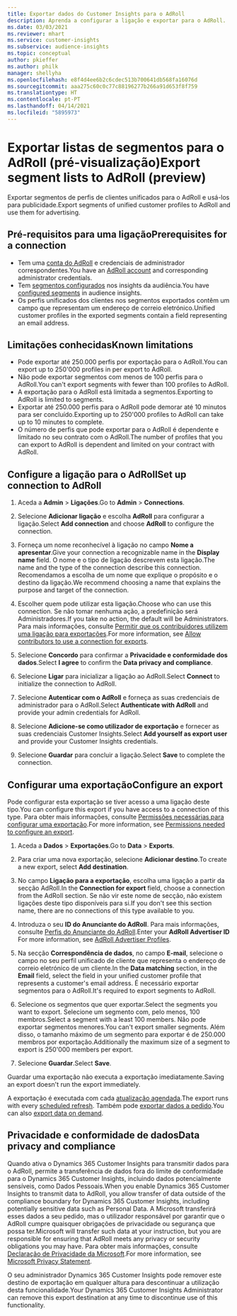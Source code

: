```yaml
---
title: Exportar dados do Customer Insights para o AdRoll
description: Aprenda a configurar a ligação e exportar para o AdRoll.
ms.date: 03/03/2021
ms.reviewer: mhart
ms.service: customer-insights
ms.subservice: audience-insights
ms.topic: conceptual
author: pkieffer
ms.author: philk
manager: shellyha
ms.openlocfilehash: e8f4d4ee6b2c6cdec513b700641db568fa16076d
ms.sourcegitcommit: aaa275c60c0c77c88196277b266a91d653f8f759
ms.translationtype: HT
ms.contentlocale: pt-PT
ms.lasthandoff: 04/14/2021
ms.locfileid: "5895973"
---
```

# <a name="export-segment-lists-to-adroll-preview"></a><span data-ttu-id="b838b-103">Exportar listas de segmentos para o AdRoll (pré-visualização)</span><span class="sxs-lookup"><span data-stu-id="b838b-103">Export segment lists to AdRoll (preview)</span></span>

<span data-ttu-id="b838b-104">Exportar segmentos de perfis de clientes unificados para o AdRoll e usá-los para publicidade.</span><span class="sxs-lookup"><span data-stu-id="b838b-104">Export segments of unified customer profiles to AdRoll and use them for advertising.</span></span> 

## <a name="prerequisites-for-a-connection"></a><span data-ttu-id="b838b-105">Pré-requisitos para uma ligação</span><span class="sxs-lookup"><span data-stu-id="b838b-105">Prerequisites for a connection</span></span>

-   <span data-ttu-id="b838b-106">Tem uma [conta do AdRoll](https://www.adroll.com/) e credenciais de administrador correspondentes.</span><span class="sxs-lookup"><span data-stu-id="b838b-106">You have an [AdRoll account](https://www.adroll.com/) and corresponding administrator credentials.</span></span>
-   <span data-ttu-id="b838b-107">Tem [segmentos configurados](segments.md) nos insights da audiência.</span><span class="sxs-lookup"><span data-stu-id="b838b-107">You have [configured segments](segments.md) in audience insights.</span></span>
-   <span data-ttu-id="b838b-108">Os perfis unificados dos clientes nos segmentos exportados contêm um campo que representam um endereço de correio eletrónico.</span><span class="sxs-lookup"><span data-stu-id="b838b-108">Unified customer profiles in the exported segments contain a field representing an email address.</span></span>

## <a name="known-limitations"></a><span data-ttu-id="b838b-109">Limitações conhecidas</span><span class="sxs-lookup"><span data-stu-id="b838b-109">Known limitations</span></span>

- <span data-ttu-id="b838b-110">Pode exportar até 250.000 perfis por exportação para o AdRoll.</span><span class="sxs-lookup"><span data-stu-id="b838b-110">You can export up to 250'000 profiles in per export to AdRoll.</span></span>
- <span data-ttu-id="b838b-111">Não pode exportar segmentos com menos de 100 perfis para o AdRoll.</span><span class="sxs-lookup"><span data-stu-id="b838b-111">You can't export segments with fewer than 100 profiles to AdRoll.</span></span> 
- <span data-ttu-id="b838b-112">A exportação para o AdRoll está limitada a segmentos.</span><span class="sxs-lookup"><span data-stu-id="b838b-112">Exporting to AdRoll is limited to segments.</span></span>
- <span data-ttu-id="b838b-113">Exportar até 250.000 perfis para o AdRoll pode demorar até 10 minutos para ser concluído.</span><span class="sxs-lookup"><span data-stu-id="b838b-113">Exporting up to 250'000 profiles to AdRoll can take up to 10 minutes to complete.</span></span> 
- <span data-ttu-id="b838b-114">O número de perfis que pode exportar para o AdRoll é dependente e limitado no seu contrato com o AdRoll.</span><span class="sxs-lookup"><span data-stu-id="b838b-114">The number of profiles that you can export to AdRoll is dependent and limited on your contract with AdRoll.</span></span>

## <a name="set-up-connection-to-adroll"></a><span data-ttu-id="b838b-115">Configure a ligação para o AdRoll</span><span class="sxs-lookup"><span data-stu-id="b838b-115">Set up connection to AdRoll</span></span>

1. <span data-ttu-id="b838b-116">Aceda a **Admin** > **Ligações**.</span><span class="sxs-lookup"><span data-stu-id="b838b-116">Go to **Admin** > **Connections**.</span></span>

1. <span data-ttu-id="b838b-117">Selecione **Adicionar ligação** e escolha **AdRoll** para configurar a ligação.</span><span class="sxs-lookup"><span data-stu-id="b838b-117">Select **Add connection** and choose **AdRoll** to configure the connection.</span></span>

1. <span data-ttu-id="b838b-118">Forneça um nome reconhecível à ligação no campo **Nome a apresentar**.</span><span class="sxs-lookup"><span data-stu-id="b838b-118">Give your connection a recognizable name in the **Display name** field.</span></span> <span data-ttu-id="b838b-119">O nome e o tipo de ligação descrevem esta ligação.</span><span class="sxs-lookup"><span data-stu-id="b838b-119">The name and the type of the connection describe this connection.</span></span> <span data-ttu-id="b838b-120">Recomendamos a escolha de um nome que explique o propósito e o destino da ligação.</span><span class="sxs-lookup"><span data-stu-id="b838b-120">We recommend choosing a name that explains the purpose and target of the connection.</span></span>

1. <span data-ttu-id="b838b-121">Escolher quem pode utilizar esta ligação.</span><span class="sxs-lookup"><span data-stu-id="b838b-121">Choose who can use this connection.</span></span> <span data-ttu-id="b838b-122">Se não tomar nenhuma ação, a predefinição será Administradores.</span><span class="sxs-lookup"><span data-stu-id="b838b-122">If you take no action, the default will be Administrators.</span></span> <span data-ttu-id="b838b-123">Para mais informações, consulte [Permitir que os contribuidores utilizem uma ligação para exportações](connections.md#allow-contributors-to-use-a-connection-for-exports).</span><span class="sxs-lookup"><span data-stu-id="b838b-123">For more information, see [Allow contributors to use a connection for exports](connections.md#allow-contributors-to-use-a-connection-for-exports).</span></span>

1. <span data-ttu-id="b838b-124">Selecione **Concordo** para confirmar a **Privacidade e conformidade dos dados**.</span><span class="sxs-lookup"><span data-stu-id="b838b-124">Select **I agree** to confirm the **Data privacy and compliance**.</span></span>

1. <span data-ttu-id="b838b-125">Selecione **Ligar** para inicializar a ligação ao AdRoll.</span><span class="sxs-lookup"><span data-stu-id="b838b-125">Select **Connect** to initialize the connection to AdRoll.</span></span>

1. <span data-ttu-id="b838b-126">Selecione **Autenticar com o AdRoll** e forneça as suas credenciais de administrador para o AdRoll.</span><span class="sxs-lookup"><span data-stu-id="b838b-126">Select **Authenticate with AdRoll** and provide your admin credentials for AdRoll.</span></span> 

1. <span data-ttu-id="b838b-127">Selecione **Adicione-se como utilizador de exportação** e fornecer as suas credenciais Customer Insights.</span><span class="sxs-lookup"><span data-stu-id="b838b-127">Select **Add yourself as export user** and provide your Customer Insights credentials.</span></span>

1. <span data-ttu-id="b838b-128">Selecione **Guardar** para concluir a ligação.</span><span class="sxs-lookup"><span data-stu-id="b838b-128">Select **Save** to complete the connection.</span></span>

## <a name="configure-an-export"></a><span data-ttu-id="b838b-129">Configurar uma exportação</span><span class="sxs-lookup"><span data-stu-id="b838b-129">Configure an export</span></span>

<span data-ttu-id="b838b-130">Pode configurar esta exportação se tiver acesso a uma ligação deste tipo.</span><span class="sxs-lookup"><span data-stu-id="b838b-130">You can configure this export if you have access to a connection of this type.</span></span> <span data-ttu-id="b838b-131">Para obter mais informações, consulte [Permissões necessárias para configurar uma exportação](export-destinations.md#set-up-a-new-export).</span><span class="sxs-lookup"><span data-stu-id="b838b-131">For more information, see [Permissions needed to configure an export](export-destinations.md#set-up-a-new-export).</span></span>

1. <span data-ttu-id="b838b-132">Aceda a **Dados** > **Exportações**.</span><span class="sxs-lookup"><span data-stu-id="b838b-132">Go to **Data** > **Exports**.</span></span>

1. <span data-ttu-id="b838b-133">Para criar uma nova exportação, selecione **Adicionar destino**.</span><span class="sxs-lookup"><span data-stu-id="b838b-133">To create a new export, select **Add destination**.</span></span>

1. <span data-ttu-id="b838b-134">No campo **Ligação para a exportação**, escolha uma ligação a partir da secção AdRoll.</span><span class="sxs-lookup"><span data-stu-id="b838b-134">In the **Connection for export** field, choose a connection from the AdRoll section.</span></span> <span data-ttu-id="b838b-135">Se não vir este nome de secção, não existem ligações deste tipo disponíveis para si.</span><span class="sxs-lookup"><span data-stu-id="b838b-135">If you don't see this section name, there are no connections of this type available to you.</span></span>

1. <span data-ttu-id="b838b-136">Introduza o seu **ID do Anunciante do AdRoll**. Para mais informações, consulte [Perfis do Anunciante do AdRoll](https://help.adroll.com/hc/articles/212011838-Advertiser-Profiles).</span><span class="sxs-lookup"><span data-stu-id="b838b-136">Enter your **AdRoll Advertiser ID** For more information, see [AdRoll Advertiser Profiles](https://help.adroll.com/hc/articles/212011838-Advertiser-Profiles).</span></span>

3. <span data-ttu-id="b838b-137">Na secção **Correspondência de dados**, no campo **E-mail**, selecione o campo no seu perfil unificado de cliente que representa o endereço de correio eletrónico de um cliente.</span><span class="sxs-lookup"><span data-stu-id="b838b-137">In the **Data matching** section, in the **Email** field, select the field in your unified customer profile that represents a customer's email address.</span></span> <span data-ttu-id="b838b-138">É necessário exportar segmentos para o AdRoll.</span><span class="sxs-lookup"><span data-stu-id="b838b-138">It's required to export segments to AdRoll.</span></span>

1. <span data-ttu-id="b838b-139">Selecione os segmentos que quer exportar.</span><span class="sxs-lookup"><span data-stu-id="b838b-139">Select the segments you want to export.</span></span> <span data-ttu-id="b838b-140">Selecione um segmento com, pelo menos, 100 membros.</span><span class="sxs-lookup"><span data-stu-id="b838b-140">Select a segment with a least 100 members.</span></span> <span data-ttu-id="b838b-141">Não pode exportar segmentos menores.</span><span class="sxs-lookup"><span data-stu-id="b838b-141">You can't export smaller segments.</span></span> <span data-ttu-id="b838b-142">Além disso, o tamanho máximo de um segmento para exportar é de 250.000 membros por exportação.</span><span class="sxs-lookup"><span data-stu-id="b838b-142">Additionally the maximum size of a segment to export is 250'000 members per export.</span></span> 

1. <span data-ttu-id="b838b-143">Selecione **Guardar**.</span><span class="sxs-lookup"><span data-stu-id="b838b-143">Select **Save**.</span></span>

<span data-ttu-id="b838b-144">Guardar uma exportação não executa a exportação imediatamente.</span><span class="sxs-lookup"><span data-stu-id="b838b-144">Saving an export doesn't run the export immediately.</span></span>

<span data-ttu-id="b838b-145">A exportação é executada com cada [atualização agendada](system.md#schedule-tab).</span><span class="sxs-lookup"><span data-stu-id="b838b-145">The export runs with every [scheduled refresh](system.md#schedule-tab).</span></span> <span data-ttu-id="b838b-146">Também pode [exportar dados a pedido](export-destinations.md#run-exports-on-demand).</span><span class="sxs-lookup"><span data-stu-id="b838b-146">You can also [export data on demand](export-destinations.md#run-exports-on-demand).</span></span> 


## <a name="data-privacy-and-compliance"></a><span data-ttu-id="b838b-147">Privacidade e conformidade de dados</span><span class="sxs-lookup"><span data-stu-id="b838b-147">Data privacy and compliance</span></span>

<span data-ttu-id="b838b-148">Quando ativa o Dynamics 365 Customer Insights para transmitir dados para o AdRoll, permite a transferência de dados fora do limite de conformidade para o Dynamics 365 Customer Insights, incluindo dados potencialmente sensíveis, como Dados Pessoais.</span><span class="sxs-lookup"><span data-stu-id="b838b-148">When you enable Dynamics 365 Customer Insights to transmit data to AdRoll, you allow transfer of data outside of the compliance boundary for Dynamics 365 Customer Insights, including potentially sensitive data such as Personal Data.</span></span> <span data-ttu-id="b838b-149">A Microsoft transferirá esses dados a seu pedido, mas o utilizador responsável por garantir que o AdRoll cumpre quaisquer obrigações de privacidade ou segurança que possa ter.</span><span class="sxs-lookup"><span data-stu-id="b838b-149">Microsoft will transfer such data at your instruction, but you are responsible for ensuring that AdRoll meets any privacy or security obligations you may have.</span></span> <span data-ttu-id="b838b-150">Para obter mais informações, consulte [Declaração de Privacidade da Microsoft](https://go.microsoft.com/fwlink/?linkid=396732).</span><span class="sxs-lookup"><span data-stu-id="b838b-150">For more information, see [Microsoft Privacy Statement](https://go.microsoft.com/fwlink/?linkid=396732).</span></span>

<span data-ttu-id="b838b-151">O seu administrador Dynamics 365 Customer Insights pode remover este destino de exportação em qualquer altura para descontinuar a utilização desta funcionalidade.</span><span class="sxs-lookup"><span data-stu-id="b838b-151">Your Dynamics 365 Customer Insights Administrator can remove this export destination at any time to discontinue use of this functionality.</span></span>
